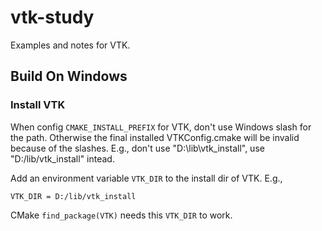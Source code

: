 # vtk-study
Examples and notes for VTK.

## Build On Windows

### Install VTK

When config `CMAKE_INSTALL_PREFIX` for VTK, don't use Windows slash for the path. Otherwise the final installed VTKConfig.cmake will be invalid because of the slashes.
E.g., don't use "D:\lib\vtk_install", use "D:/lib/vtk_install" intead.

Add an environment variable `VTK_DIR` to the install dir of VTK. E.g.,
```
VTK_DIR = D:/lib/vtk_install
```
CMake `find_package(VTK)` needs this `VTK_DIR` to work.

